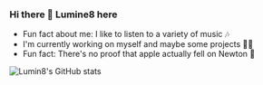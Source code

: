 ### Hi there 👋 Lumine8 here

<!--
**Lumine8/Lumine8** is a ✨ _special_ ✨ repository because its `README.md` (this file) appears on your GitHub profile.

Here are some ideas to get you started:

- 🔭 I’m currently working on ...
- 🌱 I’m currently learning ...
- 👯 I’m looking to collaborate on ...
- 🤔 I’m looking for help with ...
- 💬 Ask me about ...
- 📫 How to reach me: ...
- 😄 Pronouns: ...
- ⚡ Fun fact: ...
-->

- Fun fact about me: I like to listen to a variety of music 🎶
- I'm currently working on myself and maybe some projects 👨‍💻
- Fun fact: There's no proof that apple actually fell on Newton 🍎

![Lumin8's GitHub stats](https://github-readme-stats.vercel.app/api?username=Lumine8&show_icons=true&theme=midnight-purple)

